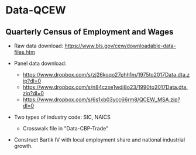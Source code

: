 # Data-QCEW
## Quarterly Census of Employment and Wages

- Raw data download: https://www.bls.gov/cew/downloadable-data-files.htm
- Panel data download: 
  - https://www.dropbox.com/s/zj26koqo27phh1m/1975to2017Data.dta.zip?dl=0
  - https://www.dropbox.com/s/n84czxe1wdj8o23/1990to2017Data.dta.zip?dl=0
  - https://www.dropbox.com/s/6s1xb03ycc66rm8/QCEW_MSA.zip?dl=0
  
- Two types of industry code: SIC, NAICS
  - Crosswalk file in "Data-CBP-Trade"

- Construct Bartik IV with local employment share and national industrial growth.
